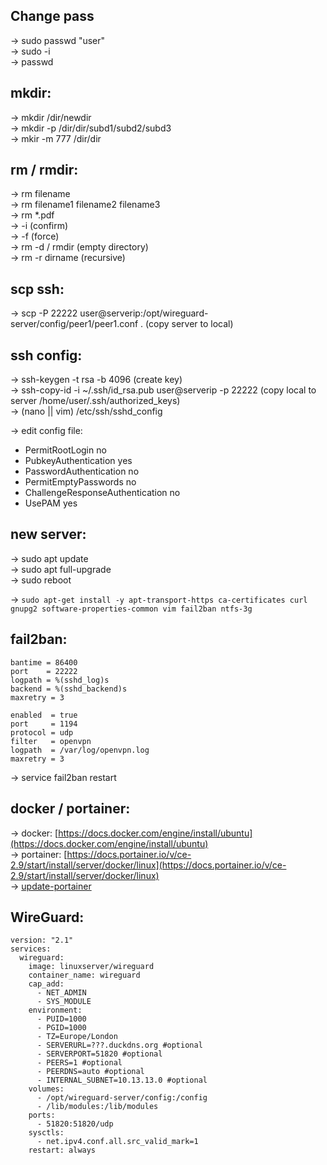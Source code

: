 Change pass
-----------
-> sudo passwd "user"  
->	sudo -i  
->	passwd  
   
mkdir:
------
->	mkdir /dir/newdir  
->	mkdir -p /dir/dir/subd1/subd2/subd3  
->	mkir -m 777 /dir/dir  
  
rm / rmdir:
-----------
-> rm filename  
-> rm filename1 filename2 filename3  
-> rm *.pdf  
-> -i (confirm)  
-> -f (force)  
-> rm -d / rmdir (empty directory)  
-> rm -r dirname (recursive)  
  
scp ssh:
--------
-> scp -P 22222 user@serverip:/opt/wireguard-server/config/peer1/peer1.conf .  (copy server to local)  

ssh config:
-----------
-> ssh-keygen -t rsa -b 4096  (create key)  
-> ssh-copy-id -i ~/.ssh/id_rsa.pub user@serverip -p 22222	(copy local to server /home/user/.ssh/authorized_keys)  
-> (nano || vim) /etc/ssh/sshd_config  

-> edit config file:
 - PermitRootLogin no
 - PubkeyAuthentication yes
 - PasswordAuthentication no
 - PermitEmptyPasswords no
 - ChallengeResponseAuthentication no
 - UsePAM yes


new server:
-----------
-> sudo apt update  
-> sudo apt full-upgrade  
-> sudo reboot  

-> `sudo apt-get install -y apt-transport-https ca-certificates curl gnupg2 software-properties-common vim fail2ban ntfs-3g`

fail2ban:
---------
```[sshd]  
bantime = 86400  
port    = 22222  
logpath = %(sshd_log)s  
backend = %(sshd_backend)s  
maxretry = 3  
```
  
```[openvpn]  
enabled  = true  
port     = 1194  
protocol = udp  
filter   = openvpn  
logpath  = /var/log/openvpn.log  
maxretry = 3  
```
  
-> service fail2ban restart  

  
docker / portainer:
-------------------
-> docker: [https://docs.docker.com/engine/install/ubuntu](https://docs.docker.com/engine/install/ubuntu)  
-> portainer: [https://docs.portainer.io/v/ce-2.9/start/install/server/docker/linux](https://docs.portainer.io/v/ce-2.9/start/install/server/docker/linux)  
-> [update-portainer](https://docs.portainer.io/v/ce-2.11/start/upgrade)  
  
WireGuard:
----------
```
version: "2.1"  
services:  
  wireguard:  
    image: linuxserver/wireguard  
    container_name: wireguard  
    cap_add:  
      - NET_ADMIN  
      - SYS_MODULE  
    environment:  
      - PUID=1000  
      - PGID=1000  
      - TZ=Europe/London  
      - SERVERURL=???.duckdns.org #optional  
      - SERVERPORT=51820 #optional  
      - PEERS=1 #optional  
      - PEERDNS=auto #optional  
      - INTERNAL_SUBNET=10.13.13.0 #optional  
    volumes:  
      - /opt/wireguard-server/config:/config  
      - /lib/modules:/lib/modules  
    ports:  
      - 51820:51820/udp  
    sysctls:  
      - net.ipv4.conf.all.src_valid_mark=1  
    restart: always  
```


